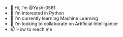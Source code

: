 - 👋 Hi, I’m @Yash-0581
- 👀 I’m interested in Python
- 🌱 I’m currently learning Machine Learning
- 💞️ I’m looking to collaborate on Artificial Intelligance
- 📫 How to reach me 

<!---
Yash-0581/Yash-0581 is a ✨ special ✨ repository because its `README.md` (this file) appears on your GitHub profile.
You can click the Preview link to take a look at your changes.
--->
